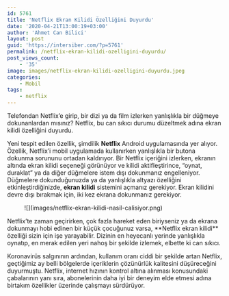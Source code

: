 ```yaml
---
id: 5761
title: 'Netflix Ekran Kilidi Özelliğini Duyurdu'
date: '2020-04-21T13:00:19+03:00'
author: 'Ahmet Can Bilici'
layout: post
guid: 'https://intersiber.com/?p=5761'
permalink: /netflix-ekran-kilidi-ozelligini-duyurdu/
post_views_count:
    - '35'
image: images/netflix-ekran-kilidi-ozelligini-duyurdu.jpeg
categories:
    - Mobil
tags:
    - netflix
---
```


Telefondan Netflix’e girip, bir dizi ya da film izlerken yanlışlıkla bir düğmeye dokunanlardan mısınız? Netflix, bu can sıkıcı durumu düzeltmek adına ekran kilidi özelliğini duyurdu.

Yeni tespit edilen özellik, şimdilik **Netflix** Android uygulamasında yer alıyor. Özellik, Netflix’i mobil uygulamada kullanırken yanlışlıkla bir butona dokunma sorununu ortadan kaldırıyor. Bir Netflix içeriğini izlerken, ekranın altında ekran kilidi seçeneği görünüyor ve kilidi aktifleştirince, “oynat, duraklat” ya da diğer düğmelere istem dışı dokunmanız engelleniyor. Düğmelere dokunduğunuzda ya da yanlışlıkla altyazı özelliğini etkinleştirdiğinizde, **ekran kilidi** sistemini açmanız gerekiyor. Ekran kilidini devre dışı bırakmak için, iki kez ekrana dokunmanız gerekiyor.

<figure class="wp-block-image size-large">![](images/netflix-ekran-kilidi-nasil-calisiyor.png)</figure>Netflix’te zaman geçirirken, çok fazla hareket eden biriyseniz ya da ekrana dokunmayı hobi edinen bir küçük çocuğunuz varsa, **Netflix ekran kilidi** özelliği sizin için işe yarayabilir. Dizinin en heyecanlı yerinde yanlışlıkla oynatıp, en merak edilen yeri nahoş bir şekilde izlemek, elbette ki can sıkıcı.

Koronavirüs salgınının ardından, kullanım oranı ciddi bir şekilde artan Netflix, geçtiğimiz ay belli bölgelerde içeriklerin çözünürlük kalitesini düşüreceğini duyurmuştu. Netflix, internet hızının kontrol altına alınması konusundaki çabalarının yanı sıra, abonelerinin daha iyi bir deneyim elde etmesi adına birtakım özellikler üzerinde çalışmayı sürdürüyor.